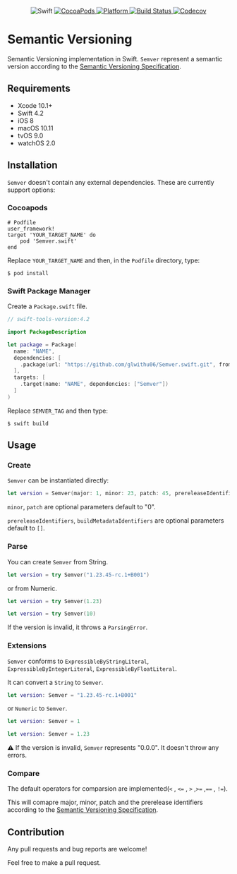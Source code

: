 <p align="center">
  <img alt="Swift" src="https://img.shields.io/badge/Swift-4.2-orange.svg">
  <a href="https://cocoapods.org/pods/Semver.swift" target="_blank">
    <img alt="CocoaPods" src="http://img.shields.io/cocoapods/v/Semver.swift.svg">
  </a>
  <a href="https://github.com/glwithu06/Semver.swift" target="_blank">
    <img alt="Platform" src="https://img.shields.io/cocoapods/p/Semver.swift.svg?style=flat">
  </a>
  <a href="https://travis-ci.org/glwithu06/Semver.swift" target="_blank">
    <img alt="Build Status" src="https://travis-ci.org/glwithu06/Semver.swift.svg?branch=master">
  </a>
  <a href="https://codecov.io/gh/glwithu06/Semver.swift/" target="_blank">
    <img alt="Codecov" src="https://img.shields.io/codecov/c/github/glwithu06/Semver.swift.svg">
  </a>
</p>

# Semantic Versioning

Semantic Versioning implementation in Swift.
`Semver` represent a semantic version according to the [Semantic Versioning Specification](http://semver.org/spec/v2.0.0.html).

## Requirements

* Xcode 10.1+
* Swift 4.2
* iOS 8
* macOS 10.11
* tvOS 9.0
* watchOS 2.0

## Installation

`Semver` doesn't contain any external dependencies.
These are currently support options:

### Cocoapods
```
# Podfile
user_framework!
target 'YOUR_TARGET_NAME' do
    pod 'Semver.swift'
end
```
Replace `YOUR_TARGET_NAME` and then, in the `Podfile` directory, type:
```
$ pod install
```

### Swift Package Manager

Create a `Package.swift` file.
```Swift
// swift-tools-version:4.2

import PackageDescription

let package = Package(
  name: "NAME",
  dependencies: [
    .package(url: "https://github.com/glwithu06/Semver.swift.git", from: "SEMVER_TAG")
  ],
  targets: [
    .target(name: "NAME", dependencies: ["Semver"])
  ]
)
```
Replace `SEMVER_TAG` and then type:
```
$ swift build
```

## Usage

### Create

`Semver` can be instantiated directly:

```Swift
let version = Semver(major: 1, minor: 23, patch: 45, prereleaseIdentifiers: ["rc", "1"], buildMetadataIdentifiers: ["B001"])

```
`minor`, `patch` are optional parameters default to "0".

`prereleaseIdentifiers`, `buildMetadataIdentifiers` are optional parameters default to `[]`.


### Parse

You can create `Semver` from String.

```Swift
let version = try Semver("1.23.45-rc.1+B001")

```
or from Numeric.

```Swift
let version = try Semver(1.23)
```

```Swift
let version = try Semver(10)
```

If the version is invalid, it throws a `ParsingError`.

### Extensions

`Semver` conforms to `ExpressibleByStringLiteral`, `ExpressibleByIntegerLiteral`, `ExpressibleByFloatLiteral`.

It can convert a `String` to `Semver`.

```Swift
let version: Semver = "1.23.45-rc.1+B001"
```

or `Numeric` to `Semver`.

```Swift
let version: Semver = 1
```

```Swift
let version: Semver = 1.23
```

⚠️ If the version is invalid, `Semver` represents "0.0.0". It doesn't throw any errors.

### Compare

The default operators for comparsion are implemented(`<` , `<=` , `>` ,`>=` ,`==` , `!=`).

This will comapre major, minor, patch and the prerelease identifiers according to the [Semantic Versioning Specification](http://semver.org/spec/v2.0.0.html).

## Contribution
Any pull requests and bug reports are welcome!

Feel free to make a pull request.
